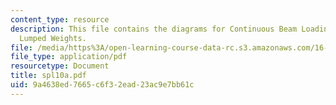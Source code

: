 ```yaml
---
content_type: resource
description: This file contains the diagrams for Continuous Beam Loading Modeled with
  Lumped Weights.
file: /media/https%3A/open-learning-course-data-rc.s3.amazonaws.com/16-01-unified-engineering-i-ii-iii-iv-fall-2005-spring-2006/9a4638ed7665c6f32ead23ac9e7bb61c_spl10a.pdf
file_type: application/pdf
resourcetype: Document
title: spl10a.pdf
uid: 9a4638ed-7665-c6f3-2ead-23ac9e7bb61c
---
```


